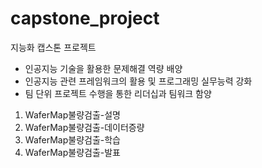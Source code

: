 # capstone_project
지능화 캡스톤 프로젝트

-  인공지능  기술을  활용한  문제해결  역량  배양
-  인공지능  관련  프레임워크의  활용  및  프로그래밍  실무능력  강화 
-  팀  단위  프로젝트  수행을  통한  리더십과  팀워크  함양

1. WaferMap불량검출-설명
2. WaferMap불량검출-데이터증량
3. WaferMap불량검출-학습
4. WaferMap불량검출-발표

